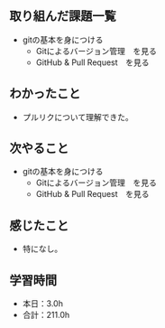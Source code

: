 ## 取り組んだ課題一覧
- gitの基本を身につける
  - Gitによるバージョン管理　を見る
  - GitHub & Pull Request　を見る
## わかったこと
-  プルリクについて理解できた。
## 次やること
- gitの基本を身につける
  - Gitによるバージョン管理　を見る
  - GitHub & Pull Request　を見る
## 感じたこと
- 特になし。
## 学習時間
- 本日：3.0h
- 合計：211.0h